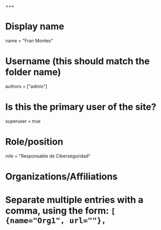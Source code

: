 +++
# Display name
name = "Fran Montes"

# Username (this should match the folder name)
authors = ["admin"]

# Is this the primary user of the site?
superuser = true

# Role/position
role = "Responsable de Ciberseguridad"

# Organizations/Affiliations
#   Separate multiple entries with a comma, using the form: `[ {name="Org1", url=""}, {name="Org2", url=""} ]`.
organizations = [ { name = "Deusto Business School", url = "https://dbs.deusto.es/cs/Satellite/deusto-b-school/es/deustobschool" } ]

# Short bio (displayed in user profile at end of posts)
bio = "Mis áreas de interés profesional son la ciberseguridad, los medios de pago y los dispositivos móviles."

# Enter email to display Gravatar (if Gravatar enabled in Config)
email = "franmoga@gmail.com"

# List (academic) interests or hobbies
interests = [
  "Ciberseguridad",
  "Medios de pago",
  "Dispositivos móviles"
]

# Organizational groups that you belong to (for People widget)
#   Set this to `[]` or comment out if you are not using People widget.
#user_groups = ["Researchers", "Visitors"]

# List qualifications (such as academic degrees)
[[education.courses]]
  course = "Programa de Innovación en Ciberseguridad"
  institution = "Deusto Business School"
  year = 2019

[[education.courses]]
  course = "Máster en Ciberseguridad"
  institution = "Universidad Internacional de la Rioja"
  year = 2016

[[education.courses]]
  course = "MBA in Project Management"
  institution = "Universidad Alcalá de Henares"
  year = 2014

[[education.courses]]
  course = "Ing. Tec. en Telecomunicaciones"
  institution = "Universidad de Oviedo"
  year = 2009

# Social/Academic Networking
# For available icons, see: https://sourcethemes.com/academic/docs/widgets/#icons
#   For an email link, use "fas" icon pack, "envelope" icon, and a link in the
#   form "mailto:your-email@example.com" or "#contact" for contact widget.

[[social]]
  icon = "envelope"
  icon_pack = "fas"
  link = "#contact"  # For a direct email link, use "franmoga@gmail.com".

[[social]]
  icon = "twitter"
  icon_pack = "fab"
  link = "https://twitter.com/franmoga"

[[social]]
  icon = "github"
  icon_pack = "fab"
  link = "https://github.com/franmoga"

# Link to a PDF of your resume/CV from the About widget.
# To enable, copy your resume/CV to `static/files/cv.pdf` and uncomment the lines below.
# [[social]]
#   icon = "cv"
#   icon_pack = "ai"
#   link = "files/cv.pdf"

+++

Durante mi carrera profesional he trabajado tanto en grandes compañías internacionales como en pequeñas empresas españolas de nicho. De esta experiencia me quedo con la satisfacción de saber que he sido lo suficientemente afortunado de poder compartir unos valiosos años con increíbles profesionales, de los que he aprendido que el trabajo bien hecho debe ser la razón de ser en el día a día de cualquier organización.

Intento estar en contacto constante con otros profesionales de mi sector para poder continuar aprendiendo y mejorando, por lo que si crees que podemos tener intereses en común, no dejes de enviarme un mensaje para comentarlo.
